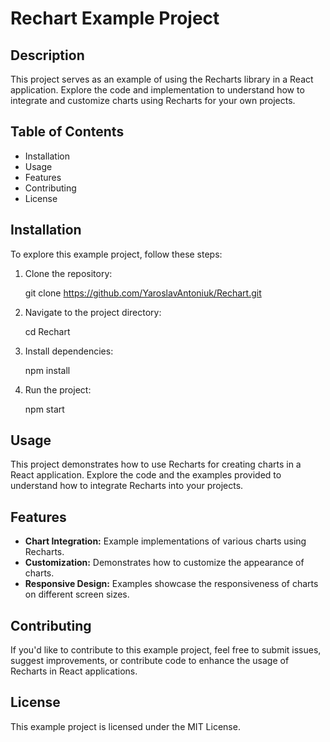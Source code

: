 # Rechart Example Project

## Description

This project serves as an example of using the Recharts library in a React application. Explore the code and implementation to understand how to integrate and customize charts using Recharts for your own projects.

## Table of Contents

- Installation
- Usage
- Features
- Contributing
- License

## Installation

To explore this example project, follow these steps:

1. Clone the repository:

   git clone https://github.com/YaroslavAntoniuk/Rechart.git

2. Navigate to the project directory:

   cd Rechart

3. Install dependencies:

   npm install

4. Run the project:

   npm start

## Usage

This project demonstrates how to use Recharts for creating charts in a React application. Explore the code and the examples provided to understand how to integrate Recharts into your projects.

## Features

- **Chart Integration:** Example implementations of various charts using Recharts.
- **Customization:** Demonstrates how to customize the appearance of charts.
- **Responsive Design:** Examples showcase the responsiveness of charts on different screen sizes.

## Contributing

If you'd like to contribute to this example project, feel free to submit issues, suggest improvements, or contribute code to enhance the usage of Recharts in React applications.

## License

This example project is licensed under the MIT License.
